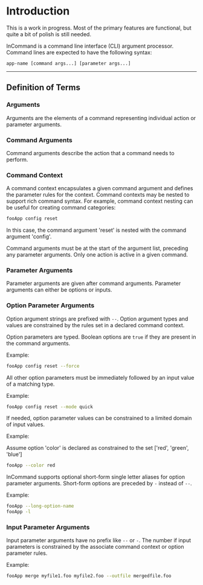 # Introduction

This is a work in progress. Most of the primary features are functional, but quite a bit of polish is still needed.

InCommand is a command line interface (CLI) argument processor. Command lines are expected to have the following syntax:

```
app-name [command args...] [parameter args...]
```

---

## Definition of Terms

### Arguments

Arguments are the elements of a command representing individual action or parameter arguments.

### Command Arguments

Command arguments describe the action that a command needs to perform.

### Command Context

A command context encapsulates a given command argument and defines the parameter rules for the context. Command contexts may be nested to support rich command syntax. For example, command context nesting can be useful for creating command categories:

``` sh
fooApp config reset
```

In this case, the command argument 'reset' is nested with the command argument 'config'.

Command arguments must be at the start of the argument list, preceding any parameter arguments. Only one action is active in a given command.

### Parameter Arguments

Parameter arguments are given after command arguments. Parameter arguments can either be options or inputs.

### Option Parameter Arguments

Option argument strings are prefixed with `--`. Option argument types and values are constrained by the rules set in a declared command context.

Option parameters are typed. Boolean options are `true` if they are present in the command arguments.

Example:

``` sh
fooApp config reset --force
```

All other option parameters must be immediately followed by an input value of a matching type.

Example:

``` sh
fooApp config reset --mode quick
```

If needed, option parameter values can be constrained to a limited domain of input values.

Example:

Assume option 'color' is declared as constrained to the set ['red', 'green', 'blue']

``` sh
fooApp --color red
```

InCommand supports optional short-form single letter aliases for option parameter arguments. Short-form options are preceded by `-` instead of `--`.

Example:

``` sh
fooApp --long-option-name
fooApp -l
```

### Input Parameter Arguments

Input parameter arguments have no prefix like `--` or `-`. The number if input parameters is constrained by the associate command context or option parameter rules.

Example:

``` sh
fooApp merge myfile1.foo myfile2.foo --outfile mergedfile.foo
```
